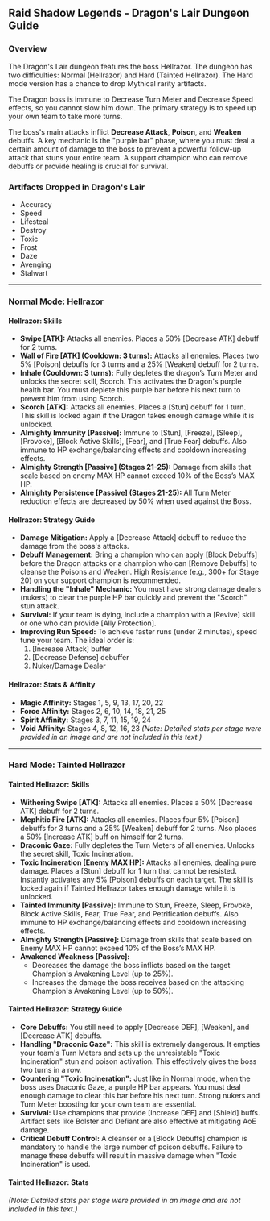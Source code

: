 ## Raid Shadow Legends - Dragon's Lair Dungeon Guide

### Overview

The Dragon's Lair dungeon features the boss Hellrazor. The dungeon has two difficulties: Normal (Hellrazor) and Hard (Tainted Hellrazor). The Hard mode version has a chance to drop Mythical rarity artifacts.

The Dragon boss is immune to Decrease Turn Meter and Decrease Speed effects, so you cannot slow him down. The primary strategy is to speed up your own team to take more turns.

The boss's main attacks inflict **Decrease Attack**, **Poison**, and **Weaken** debuffs. A key mechanic is the "purple bar" phase, where you must deal a certain amount of damage to the boss to prevent a powerful follow-up attack that stuns your entire team. A support champion who can remove debuffs or provide healing is crucial for survival.

### Artifacts Dropped in Dragon's Lair
*   Accuracy
*   Speed
*   Lifesteal
*   Destroy
*   Toxic
*   Frost
*   Daze
*   Avenging
*   Stalwart

---

### Normal Mode: Hellrazor

#### Hellrazor: Skills

*   **Swipe [ATK]:** Attacks all enemies. Places a 50% [Decrease ATK] debuff for 2 turns.
*   **Wall of Fire [ATK] (Cooldown: 3 turns):** Attacks all enemies. Places two 5% [Poison] debuffs for 3 turns and a 25% [Weaken] debuff for 2 turns.
*   **Inhale (Cooldown: 3 turns):** Fully depletes the dragon’s Turn Meter and unlocks the secret skill, Scorch. This activates the Dragon's purple health bar. You must deplete this purple bar before his next turn to prevent him from using Scorch.
*   **Scorch [ATK]:** Attacks all enemies. Places a [Stun] debuff for 1 turn. This skill is locked again if the Dragon takes enough damage while it is unlocked.
*   **Almighty Immunity [Passive]:** Immune to [Stun], [Freeze], [Sleep], [Provoke], [Block Active Skills], [Fear], and [True Fear] debuffs. Also immune to HP exchange/balancing effects and cooldown increasing effects.
*   **Almighty Strength [Passive] (Stages 21-25):** Damage from skills that scale based on enemy MAX HP cannot exceed 10% of the Boss’s MAX HP.
*   **Almighty Persistence [Passive] (Stages 21-25):** All Turn Meter reduction effects are decreased by 50% when used against the Boss.

#### Hellrazor: Strategy Guide

*   **Damage Mitigation:** Apply a [Decrease Attack] debuff to reduce the damage from the boss's attacks.
*   **Debuff Management:** Bring a champion who can apply [Block Debuffs] before the Dragon attacks or a champion who can [Remove Debuffs] to cleanse the Poisons and Weaken. High Resistance (e.g., 300+ for Stage 20) on your support champion is recommended.
*   **Handling the "Inhale" Mechanic:** You must have strong damage dealers (nukers) to clear the purple HP bar quickly and prevent the "Scorch" stun attack.
*   **Survival:** If your team is dying, include a champion with a [Revive] skill or one who can provide [Ally Protection].
*   **Improving Run Speed:** To achieve faster runs (under 2 minutes), speed tune your team. The ideal order is:
    1.  [Increase Attack] buffer
    2.  [Decrease Defense] debuffer
    3.  Nuker/Damage Dealer

#### Hellrazor: Stats & Affinity

*   **Magic Affinity:** Stages 1, 5, 9, 13, 17, 20, 22
*   **Force Affinity:** Stages 2, 6, 10, 14, 18, 21, 25
*   **Spirit Affinity:** Stages 3, 7, 11, 15, 19, 24
*   **Void Affinity:** Stages 4, 8, 12, 16, 23
*(Note: Detailed stats per stage were provided in an image and are not included in this text.)*

---

### Hard Mode: Tainted Hellrazor

#### Tainted Hellrazor: Skills

*   **Withering Swipe [ATK]:** Attacks all enemies. Places a 50% [Decrease ATK] debuff for 2 turns.
*   **Mephitic Fire [ATK]:** Attacks all enemies. Places four 5% [Poison] debuffs for 3 turns and a 25% [Weaken] debuff for 2 turns. Also places a 50% [Increase ATK] buff on himself for 2 turns.
*   **Draconic Gaze:** Fully depletes the Turn Meters of all enemies. Unlocks the secret skill, Toxic Incineration.
*   **Toxic Incineration [Enemy MAX HP]:** Attacks all enemies, dealing pure damage. Places a [Stun] debuff for 1 turn that cannot be resisted. Instantly activates any 5% [Poison] debuffs on each target. The skill is locked again if Tainted Hellrazor takes enough damage while it is unlocked.
*   **Tainted Immunity [Passive]:** Immune to Stun, Freeze, Sleep, Provoke, Block Active Skills, Fear, True Fear, and Petrification debuffs. Also immune to HP exchange/balancing effects and cooldown increasing effects.
*   **Almighty Strength [Passive]:** Damage from skills that scale based on Enemy MAX HP cannot exceed 10% of the Boss’s MAX HP.
*   **Awakened Weakness [Passive]:**
    *   Decreases the damage the boss inflicts based on the target Champion's Awakening Level (up to 25%).
    *   Increases the damage the boss receives based on the attacking Champion's Awakening Level (up to 50%).

#### Tainted Hellrazor: Strategy Guide

*   **Core Debuffs:** You still need to apply [Decrease DEF], [Weaken], and [Decrease ATK] debuffs.
*   **Handling "Draconic Gaze":** This skill is extremely dangerous. It empties your team's Turn Meters and sets up the unresistable "Toxic Incineration" stun and poison activation. This effectively gives the boss two turns in a row.
*   **Countering "Toxic Incineration":** Just like in Normal mode, when the boss uses Draconic Gaze, a purple HP bar appears. You must deal enough damage to clear this bar before his next turn. Strong nukers and Turn Meter boosting for your own team are essential.
*   **Survival:** Use champions that provide [Increase DEF] and [Shield] buffs. Artifact sets like Bolster and Defiant are also effective at mitigating AoE damage.
*   **Critical Debuff Control:** A cleanser or a [Block Debuffs] champion is mandatory to handle the large number of poison debuffs. Failure to manage these debuffs will result in massive damage when "Toxic Incineration" is used.

#### Tainted Hellrazor: Stats
*(Note: Detailed stats per stage were provided in an image and are not included in this text.)*